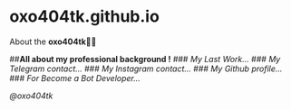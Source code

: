 # oxo404tk.github.io
About the **oxo404tk👨‍💻**

  ##**All about my professional background !**
    ### *My Last Work...*
    ### *My Telegram contact...*
    ### *My Instagram contact...*
    ### *My Github profile...*
    ### *For Become a Bot Developer...*




*@oxo404tk*
